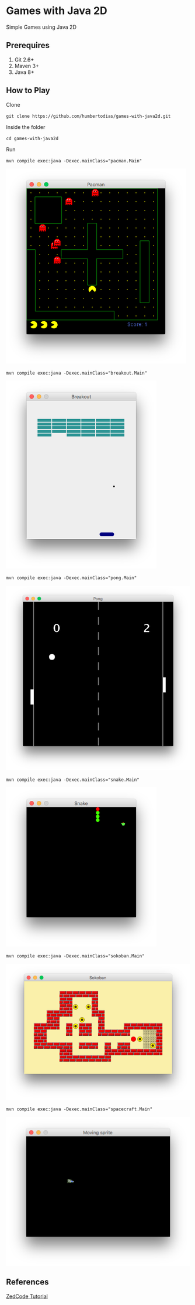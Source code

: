 # Games with Java 2D

Simple Games using Java 2D


## Prerequires

1. Git 2.6+
2. Maven 3+
3. Java 8+


## How to Play

Clone

```
git clone https://github.com/humbertodias/games-with-java2d.git
```

Inside the folder

```
cd games-with-java2d
```

Run

```
mvn compile exec:java -Dexec.mainClass="pacman.Main"
```
![Preview](doc/pacman.png)

```
mvn compile exec:java -Dexec.mainClass="breakout.Main"
```
![Preview](doc/breakout.png)

```
mvn compile exec:java -Dexec.mainClass="pong.Main"
```
![Preview](doc/pong.png)

```
mvn compile exec:java -Dexec.mainClass="snake.Main"
```
![Preview](doc/snake.png)

```
mvn compile exec:java -Dexec.mainClass="sokoban.Main"
```
![Preview](doc/sokoban.png)

```
mvn compile exec:java -Dexec.mainClass="spacecraft.Main"
```
![Preview](doc/spacecraft.png)


## References

[ZedCode Tutorial](http://zetcode.com/tutorials/javagamestutorial/)

